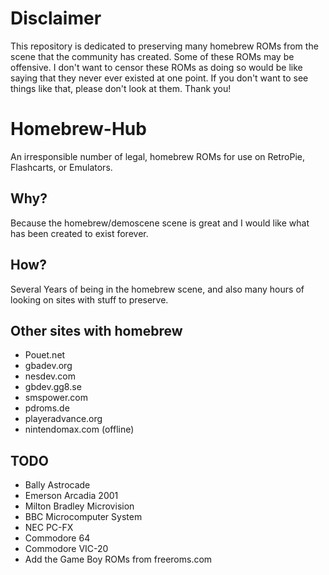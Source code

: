 # Disclaimer
This repository is dedicated to preserving many homebrew ROMs from the scene that the community has created.
Some of these ROMs may be offensive. I don't want to censor these ROMs as doing so would be like saying that they 
never ever existed at one point. If you don't want to see things like that, please don't look at them. Thank you!

# Homebrew-Hub
An irresponsible number of legal, homebrew ROMs for use on RetroPie, Flashcarts, or Emulators.

## Why?
Because the homebrew/demoscene scene is great and I would like what has been created to exist forever. 

## How?
Several Years of being in the homebrew scene, and also many hours of looking on sites with stuff to preserve.

## Other sites with homebrew
- Pouet.net
- gbadev.org
- nesdev.com
- gbdev.gg8.se
- smspower.com
- pdroms.de
- playeradvance.org
- nintendomax.com (offline)

## TODO
- Bally Astrocade
- Emerson Arcadia 2001
- Milton Bradley Microvision
- BBC Microcomputer System
- NEC PC-FX
- Commodore 64
- Commodore VIC-20
- Add the Game Boy ROMs from freeroms.com
